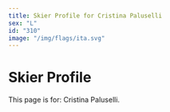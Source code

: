 ```yaml
---
title: Skier Profile for Cristina Paluselli
sex: "L"
id: "310"
image: "/img/flags/ita.svg" 
---
```


# Skier Profile

This page is for: Cristina Paluselli.
    